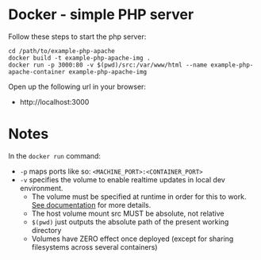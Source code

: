 # Docker - simple PHP server

Follow these steps to start the php server:

```
cd /path/to/example-php-apache
docker build -t example-php-apache-img .
docker run -p 3000:80 -v $(pwd)/src:/var/www/html --name example-php-apache-container example-php-apache-img
```

Open up the following url in your browser:

- http://localhost:3000


# Notes

In the `docker run` command:
- `-p` maps ports like so: `<MACHINE_PORT>:<CONTAINER_PORT>`
- `-v` specifies the volume to enable realtime updates in local dev environment.
  - The volume must be specified at runtime in order for this to work. [See documentation](https://docs.docker.com/engine/reference/builder/#notes-about-specifying-volumes) for more details.
  - The host volume mount src MUST be absolute, not relative
  - `$(pwd)` just outputs the absolute path of the present working directory
  - Volumes have ZERO effect once deployed (except for sharing filesystems across several containers)
